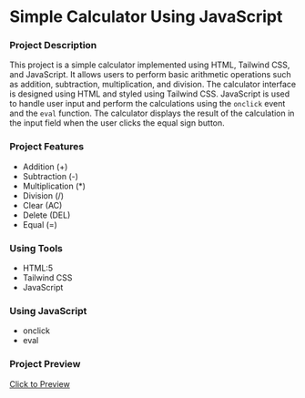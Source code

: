 # Simple Calculator Using JavaScript

### Project Description

This project is a simple calculator implemented using HTML, Tailwind CSS, and JavaScript. It allows users to perform basic arithmetic operations such as addition, subtraction, multiplication, and division. The calculator interface is designed using HTML and styled using Tailwind CSS. JavaScript is used to handle user input and perform the calculations using the `onclick` event and the `eval` function. The calculator displays the result of the calculation in the input field when the user clicks the equal sign button.

### Project Features

- Addition (+)
- Subtraction (-)
- Multiplication (\*)
- Division (/)
- Clear (AC)
- Delete (DEL)
- Equal (=)

### Using Tools

- HTML:5
- Tailwind CSS
- JavaScript

### Using JavaScript

- onclick
- eval

### Project Preview

[Click to Preview](https://md-rejoyan-islam.github.io/simple-calculator-using-javascript)
